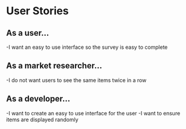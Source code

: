 User Stories
=====


As a user...
-----
-I want an easy to use interface so the survey is easy to complete


As a market researcher...
-----
-I do not want users to see the same items twice in a row



As a developer...
-----
-I want to create an easy to use interface for the user
-I want to ensure items are displayed randomly